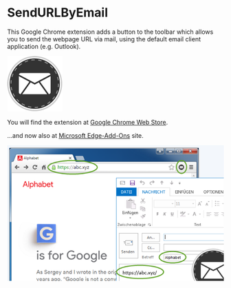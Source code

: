 # SendURLByEmail
This Google Chrome extension adds a button to the toolbar which allows you to send the webpage URL via mail, using the default email client application (e.g. Outlook).

![Logo](src/icon128.png)

You will find the extension at [Google Chrome Web Store](https://chrome.google.com/webstore/detail/send-url-by-email/mekllbldjjejnkmomdclgkomcnlbddfj).

...and now also at [Microsoft Edge-Add-Ons](https://microsoftedge.microsoft.com/addons/detail/kncmeaikagaadnmlkglpfddfffmkoijj) site.

![Screenshot](Screenshot2.png)

